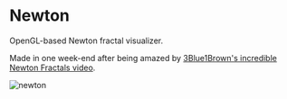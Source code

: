# Newton
OpenGL-based Newton fractal visualizer.

Made in one week-end after being amazed by [3Blue1Brown's incredible Newton Fractals video](https://www.youtube.com/watch?v=-RdOwhmqP5s).

![newton](https://user-images.githubusercontent.com/33905666/172374032-acfe9ec5-82f8-4afb-90c2-18377f4a72bb.png)
